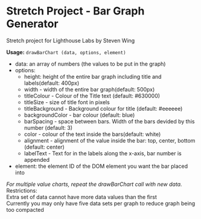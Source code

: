 # Stretch Project - Bar Graph Generator
Stretch project for Lighthouse Labs by Steven Wing

**Usage:**
`drawBarChart (data, options, element)`
   
* data: an array of numbers (the values to be put in the graph)
* options:  
  - height: height of the entire bar graph including title and labels(default: 400px)
  - width - width of the entire bar graph(default: 500px)
  - titleColour - Colour of the Title text (default: #630000)
  - titleSize - size of title font in pixels 
  - titleBackground - Background colour for title (default: #eeeeee)
  - backgroundColor - bar colour (default: blue)
  - barSpacing - space between bars. Width of the bars devided by this number (default: 3)
  - color - colour of the text inside the bars(default: white)
  - alignment - alignment of the value inside the bar: top, center, bottom (default: center)
  - labelText - Text for in the labels along the x-axis, bar number is appended
* element:  the element ID of the DOM element you want the bar placed into

*For multiple value charts, repeat the drawBarChart call with new data.*<br>
  Restrictions:<br>
    Extra set of data cannot have more data values than the first<br>
    Currently you may only have five data sets per graph to reduce graph being too compacted
